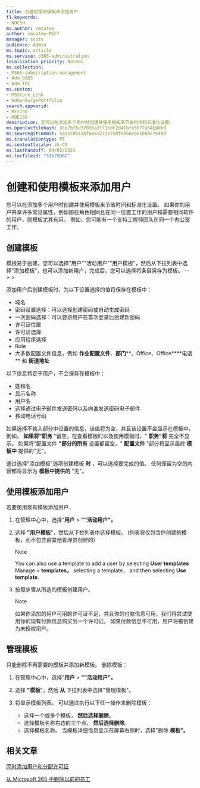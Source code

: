 ```yaml
---
title: 创建和使用模板来添加用户
f1.keywords:
- NOCSH
ms.author: cmcatee
author: cmcatee-MSFT
manager: scotv
audience: Admin
ms.topic: article
ms.service: o365-administration
localization_priority: Normal
ms.collection:
- M365-subscription-management
- Adm_O365
- Adm_TOC
ms.custom:
- MSStore_Link
- AdminSurgePortfolio
search.appverid:
- MET150
- MOE150
description: 您可以在添加多个用户时创建并使用模板来节省时间和标准化设置。
ms.openlocfilehash: 3ce70f6d37036a2f71bdc2d41bfb5677a54b8db9
ms.sourcegitcommit: 53acc851abf68e2272e75df0856c0e16b0c7e48d
ms.translationtype: MT
ms.contentlocale: zh-CN
ms.lasthandoff: 04/02/2021
ms.locfileid: "51579382"
---
```

# <a name="create-and-use-a-template-to-add-users"></a>创建和使用模板来添加用户

您可以在添加多个用户时创建并使用模板来节省时间和标准化设置。 如果你的用户共享许多常见属性，例如那些角色相同且在同一位置工作的用户和需要相同软件的用户，则模板尤其有用。 例如，您可能有一个支持工程师团队在同一个办公室工作。  

## <a name="create-a-template"></a>创建模板

模板易于创建，您可以选择"用户""活动用户""用户模板"，然后从下拉列表中选择"添加模板"，也可以添加新用户，完成后，您可以选择将条目另存为模板。 &mdash;   >    >   

添加用户后创建模板时，为以下设置选择的值将保存在模板中：

- 域名
- 密码设置选择：可以选择创建密码或自动生成密码
- 一次密码选择：可以要求用户在首次登录后创建新密码
- 许可证位置
- 许可证选择
- 应用程序选择
- Role
- 大多数配置文件信息，例如 **作业配置文件**、**部门****、Office、Office****电话** 和 **街道地址** 

以下信息特定于用户，不会保存在模板中：

- 姓和名
- 显示名称
- 用户名
- 选择通过电子邮件发送密码以及向谁发送密码电子邮件
- 移动电话号码

如果选择不输入部分中设置的信息，该值将为空，并且该设置不会显示在模板中。 例如， **如果将"职务** "留空，在查看模板时以及使用模板时，" **职务"将** 完全不显示。 如果将"配置文件 **"部分的所有** 设置都留空，" **配置文件** "部分将显示最终 **模板中** 提供的"无"。

通过选择"添加模板"选项创建模板 **时** ，可以选择要完成的值。 任何保留为空的内容都将显示为 **模板中提供的** "无"。

## <a name="use-a-template-to-add-a-user"></a>使用模板添加用户

若要使用现有模板添加用户，

1. 在管理中心中，选择"**用户**  >  **""活动用户"。**

2. 选择 **"用户模板**"，然后从下拉列表中选择模板。  (列表将仅包含你创建的模板，而不包含由其他管理员创建的) 

   > [!NOTE]
   > You can also use a template to add a user by selecting **User templates** Manage  >  **templates，** selecting a template， and then selecting **Use template**.

3. 按照步骤从所选的模板创建用户。

   > [!NOTE]
   > 如果你添加的用户可用的许可证不足，并且你的付款信息可用，我们将尝试使用你的现有付款信息购买另一个许可证。 如果付款信息不可用，用户将被创建为未授权用户。

## <a name="manage-templates"></a>管理模板

只能删除不再需要的模板并添加新模板。 删除模板：

1. 在管理中心中，选择"**用户**  >  **""活动用户"。**

2. 选择 **"模板**"，然后 **从** 下拉列表中选择"管理模板"。

3. 将显示模板列表。 可以通过执行以下任一操作来删除模板：
    - 选择一个或多个模板， **然后选择删除**。 
    - 选择模板名称右边的三个点， **然后选择删除**。
    - 选择模板名称。 当模板详细信息显示在屏幕右侧时，选择"删除 **模板"。**

## <a name="related-articles"></a>相关文章

[同时添加用户和分配许可证](add-users.md)

[从 Microsoft 365 中删除以前的员工](remove-former-employee.md)
  

